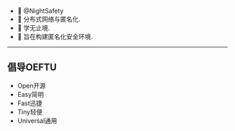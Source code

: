 - 👋 @NightSafety
- 👀 分布式网络与匿名化.
- 🌱 学无止境.
- 💞️ 旨在构建匿名化安全环境.
---
<h2>倡导OEFTU</h2>

- Open开源
- Easy简明
- Fast迅捷
- Tiny轻便
- Universal通用
